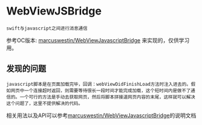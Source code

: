 # WebViewJSBridge


	swift与javascript之间进行消息通信
	
参考OC版本: [marcuswestin/WebViewJavascriptBridge](https://github.com/marcuswestin/WebViewJavascriptBridge) 来实现的，仅供学习用。

## 发现的问题

	javascript脚本是在页面加载完毕，回调：webViewDidFinishLoad方法时注入进去的。假如网页中一个连接超时返回，则需要等待很长一段时间才能完成加载，这个短时间内是做不了通信的。一个可行的方法是手动去获取网页，然后将脚本拼接道网页内容的末尾，这样就可以解决这个问题了，这里不提供解决的代码。
	
相关用法以及API可以参考[marcuswestin/WebViewJavascriptBridge](https://github.com/marcuswestin/WebViewJavascriptBridge)的说明文档
